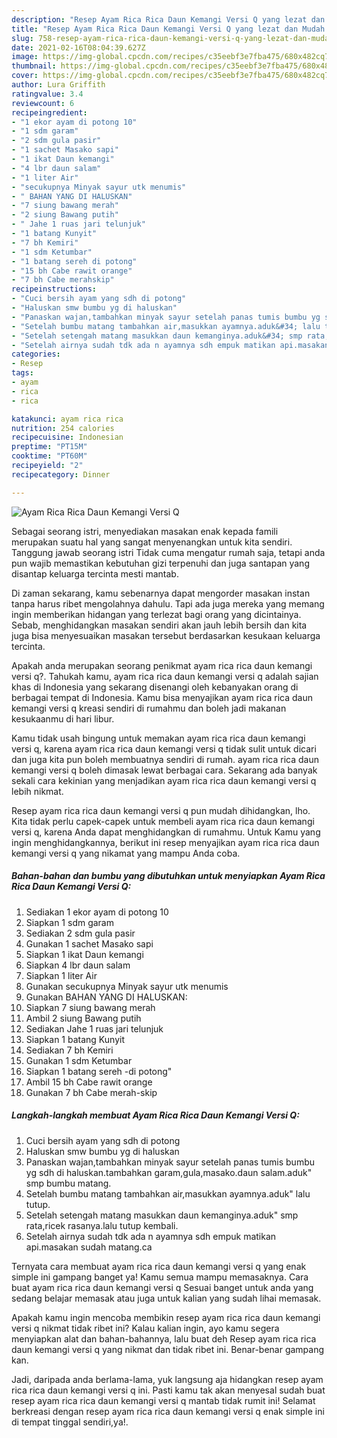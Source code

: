 ```yaml
---
description: "Resep Ayam Rica Rica Daun Kemangi Versi Q yang lezat dan Mudah Dibuat"
title: "Resep Ayam Rica Rica Daun Kemangi Versi Q yang lezat dan Mudah Dibuat"
slug: 758-resep-ayam-rica-rica-daun-kemangi-versi-q-yang-lezat-dan-mudah-dibuat
date: 2021-02-16T08:04:39.627Z
image: https://img-global.cpcdn.com/recipes/c35eebf3e7fba475/680x482cq70/ayam-rica-rica-daun-kemangi-versi-q-foto-resep-utama.jpg
thumbnail: https://img-global.cpcdn.com/recipes/c35eebf3e7fba475/680x482cq70/ayam-rica-rica-daun-kemangi-versi-q-foto-resep-utama.jpg
cover: https://img-global.cpcdn.com/recipes/c35eebf3e7fba475/680x482cq70/ayam-rica-rica-daun-kemangi-versi-q-foto-resep-utama.jpg
author: Lura Griffith
ratingvalue: 3.4
reviewcount: 6
recipeingredient:
- "1 ekor ayam di potong 10"
- "1 sdm garam"
- "2 sdm gula pasir"
- "1 sachet Masako sapi"
- "1 ikat Daun kemangi"
- "4 lbr daun salam"
- "1 liter Air"
- "secukupnya Minyak sayur utk menumis"
- " BAHAN YANG DI HALUSKAN"
- "7 siung bawang merah"
- "2 siung Bawang putih"
- " Jahe 1 ruas jari telunjuk"
- "1 batang Kunyit"
- "7 bh Kemiri"
- "1 sdm Ketumbar"
- "1 batang sereh di potong"
- "15 bh Cabe rawit orange"
- "7 bh Cabe merahskip"
recipeinstructions:
- "Cuci bersih ayam yang sdh di potong"
- "Haluskan smw bumbu yg di haluskan"
- "Panaskan wajan,tambahkan minyak sayur setelah panas tumis bumbu yg sdh di haluskan.tambahkan garam,gula,masako.daun salam.aduk&#34; smp bumbu matang."
- "Setelah bumbu matang tambahkan air,masukkan ayamnya.aduk&#34; lalu tutup."
- "Setelah setengah matang masukkan daun kemanginya.aduk&#34; smp rata,ricek rasanya.lalu tutup kembali."
- "Setelah airnya sudah tdk ada n ayamnya sdh empuk matikan api.masakan sudah matang.ca"
categories:
- Resep
tags:
- ayam
- rica
- rica

katakunci: ayam rica rica 
nutrition: 254 calories
recipecuisine: Indonesian
preptime: "PT15M"
cooktime: "PT60M"
recipeyield: "2"
recipecategory: Dinner

---
```



![Ayam Rica Rica Daun Kemangi Versi Q](https://img-global.cpcdn.com/recipes/c35eebf3e7fba475/680x482cq70/ayam-rica-rica-daun-kemangi-versi-q-foto-resep-utama.jpg)

Sebagai seorang istri, menyediakan masakan enak kepada famili merupakan suatu hal yang sangat menyenangkan untuk kita sendiri. Tanggung jawab seorang istri Tidak cuma mengatur rumah saja, tetapi anda pun wajib memastikan kebutuhan gizi terpenuhi dan juga santapan yang disantap keluarga tercinta mesti mantab.

Di zaman  sekarang, kamu sebenarnya dapat mengorder masakan instan tanpa harus ribet mengolahnya dahulu. Tapi ada juga mereka yang memang ingin memberikan hidangan yang terlezat bagi orang yang dicintainya. Sebab, menghidangkan masakan sendiri akan jauh lebih bersih dan kita juga bisa menyesuaikan masakan tersebut berdasarkan kesukaan keluarga tercinta. 



Apakah anda merupakan seorang penikmat ayam rica rica daun kemangi versi q?. Tahukah kamu, ayam rica rica daun kemangi versi q adalah sajian khas di Indonesia yang sekarang disenangi oleh kebanyakan orang di berbagai tempat di Indonesia. Kamu bisa menyajikan ayam rica rica daun kemangi versi q kreasi sendiri di rumahmu dan boleh jadi makanan kesukaanmu di hari libur.

Kamu tidak usah bingung untuk memakan ayam rica rica daun kemangi versi q, karena ayam rica rica daun kemangi versi q tidak sulit untuk dicari dan juga kita pun boleh membuatnya sendiri di rumah. ayam rica rica daun kemangi versi q boleh dimasak lewat berbagai cara. Sekarang ada banyak sekali cara kekinian yang menjadikan ayam rica rica daun kemangi versi q lebih nikmat.

Resep ayam rica rica daun kemangi versi q pun mudah dihidangkan, lho. Kita tidak perlu capek-capek untuk membeli ayam rica rica daun kemangi versi q, karena Anda dapat menghidangkan di rumahmu. Untuk Kamu yang ingin menghidangkannya, berikut ini resep menyajikan ayam rica rica daun kemangi versi q yang nikamat yang mampu Anda coba.

<!--inarticleads1-->

##### Bahan-bahan dan bumbu yang dibutuhkan untuk menyiapkan Ayam Rica Rica Daun Kemangi Versi Q:

1. Sediakan 1 ekor ayam di potong 10
1. Siapkan 1 sdm garam
1. Sediakan 2 sdm gula pasir
1. Gunakan 1 sachet Masako sapi
1. Siapkan 1 ikat Daun kemangi
1. Siapkan 4 lbr daun salam
1. Siapkan 1 liter Air
1. Gunakan secukupnya Minyak sayur utk menumis
1. Gunakan  BAHAN YANG DI HALUSKAN:
1. Siapkan 7 siung bawang merah
1. Ambil 2 siung Bawang putih
1. Sediakan  Jahe 1 ruas jari telunjuk
1. Siapkan 1 batang Kunyit
1. Sediakan 7 bh Kemiri
1. Gunakan 1 sdm Ketumbar
1. Siapkan 1 batang sereh -di potong&#34;
1. Ambil 15 bh Cabe rawit orange
1. Gunakan 7 bh Cabe merah-skip




<!--inarticleads2-->

##### Langkah-langkah membuat Ayam Rica Rica Daun Kemangi Versi Q:

1. Cuci bersih ayam yang sdh di potong
1. Haluskan smw bumbu yg di haluskan
1. Panaskan wajan,tambahkan minyak sayur setelah panas tumis bumbu yg sdh di haluskan.tambahkan garam,gula,masako.daun salam.aduk&#34; smp bumbu matang.
1. Setelah bumbu matang tambahkan air,masukkan ayamnya.aduk&#34; lalu tutup.
1. Setelah setengah matang masukkan daun kemanginya.aduk&#34; smp rata,ricek rasanya.lalu tutup kembali.
1. Setelah airnya sudah tdk ada n ayamnya sdh empuk matikan api.masakan sudah matang.ca




Ternyata cara membuat ayam rica rica daun kemangi versi q yang enak simple ini gampang banget ya! Kamu semua mampu memasaknya. Cara buat ayam rica rica daun kemangi versi q Sesuai banget untuk anda yang sedang belajar memasak atau juga untuk kalian yang sudah lihai memasak.

Apakah kamu ingin mencoba membikin resep ayam rica rica daun kemangi versi q nikmat tidak ribet ini? Kalau kalian ingin, ayo kamu segera menyiapkan alat dan bahan-bahannya, lalu buat deh Resep ayam rica rica daun kemangi versi q yang nikmat dan tidak ribet ini. Benar-benar gampang kan. 

Jadi, daripada anda berlama-lama, yuk langsung aja hidangkan resep ayam rica rica daun kemangi versi q ini. Pasti kamu tak akan menyesal sudah buat resep ayam rica rica daun kemangi versi q mantab tidak rumit ini! Selamat berkreasi dengan resep ayam rica rica daun kemangi versi q enak simple ini di tempat tinggal sendiri,ya!.

